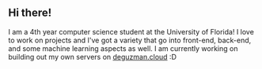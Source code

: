 ## Hi there!

I am a 4th year computer science student at the University of Florida! I love to work on projects and I've got a variety that go into front-end, back-end, and some machine learning aspects as well. I am currently working on building out my own servers on [deguzman.cloud](https://deguzman.cloud) :D
